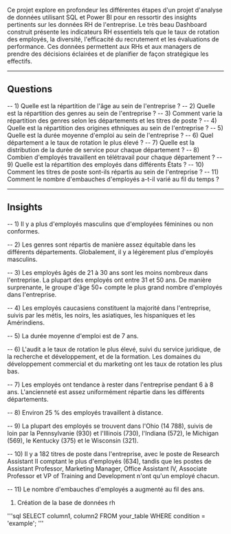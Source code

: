 Ce projet explore en profondeur les différentes étapes d'un projet d'analyse de données utilisant SQL et Power BI 
pour en ressortir des insights pertinents sur les données RH de l'entreprise.
Le très beau Dashboard construit présente les indicateurs RH essentiels tels que le taux de rotation des employés, 
la diversité, l'efficacité du recrutement et les évaluations de performance. 
Ces données permettent aux RHs et aux managers de prendre des décisions éclairées et de planifier de façon stratégique les effectifs.




------------------------------------------------------------------------------------------------------
Questions
------------------------------------------------------------------------------------------------------

-- 1) Quelle est la répartition de l'âge au sein de l'entreprise ?
-- 2) Quelle est la répartition des genres au sein de l'entreprise ?
-- 3) Comment varie la répartition des genres selon les départements et les titres de poste ?
-- 4) Quelle est la répartition des origines ethniques au sein de l'entreprise ?
-- 5) Quelle est la durée moyenne d'emploi au sein de l'entreprise ?
-- 6) Quel département a le taux de rotation le plus élevé ?
-- 7) Quelle est la distribution de la durée de service pour chaque département ?
-- 8) Combien d'employés travaillent en télétravail pour chaque département ?
-- 9) Quelle est la répartition des employés dans différents États ?
-- 10) Comment les titres de poste sont-ils répartis au sein de l'entreprise ?
-- 11) Comment le nombre d'embauches d'employés a-t-il varié au fil du temps ?

------------------------------------------------------------------------------------------------------
Insights
------------------------------------------------------------------------------------------------------

-- 1) Il y a plus d'employés masculins que d'employées féminines ou non conformes.

-- 2) Les genres sont répartis de manière assez équitable dans les différents départements. Globalement, il y a légèrement plus d'employés masculins.

-- 3) Les employés âgés de 21 à 30 ans sont les moins nombreux dans l'entreprise. La plupart des employés ont entre 31 et 50 ans. 
De manière surprenante, le groupe d'âge 50+ compte le plus grand nombre d'employés dans l'entreprise.

-- 4) Les employés caucasiens constituent la majorité dans l'entreprise, suivis par les métis, les noirs, les asiatiques, les hispaniques et les Amérindiens.

-- 5) La durée moyenne d'emploi est de 7 ans.

-- 6) L'audit a le taux de rotation le plus élevé, suivi du service juridique, de la recherche et développement, et de la formation. 
Les domaines du développement commercial et du marketing ont les taux de rotation les plus bas.

-- 7) Les employés ont tendance à rester dans l'entreprise pendant 6 à 8 ans. L'ancienneté est assez uniformément répartie dans les différents départements.

-- 8) Environ 25 % des employés travaillent à distance.

-- 9) La plupart des employés se trouvent dans l'Ohio (14 788), suivis de loin par la Pennsylvanie (930) et l'Illinois (730), l'Indiana (572), 
le Michigan (569), le Kentucky (375) et le Wisconsin (321).

-- 10) Il y a 182 titres de poste dans l'entreprise, avec le poste de Research Assistant II comptant le plus d'employés (634), tandis que les postes de Assistant Professor, 
Marketing Manager, Office Assistant IV, Associate Professor et VP of Training and Development n'ont qu'un employé chacun.

-- 11) Le nombre d'embauches d'employés a augmenté au fil des ans.

1) Création de la base de données rh

'''sql
SELECT column1, column2
FROM your_table
WHERE condition = 'example';
'''
